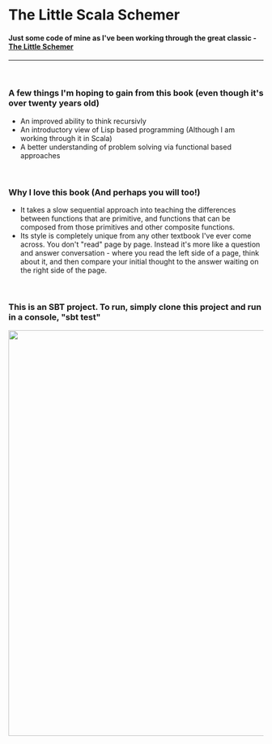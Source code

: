 # The Little Scala Schemer

#### Just some code of mine as I've been working through the great classic -  [The Little Schemer][amazonLink]
---
&nbsp;

   [amazonLink]: <http://www.amazon.com/The-Little-Schemer-4th-Edition/dp/0262560992>
### A few things I'm hoping to gain from this book (even though it's over twenty years old)
  - An improved ability to think recursivly
  - An introductory view of Lisp based programming (Although I am working through it in Scala)
  - A better understanding of problem solving via functional based approaches

&nbsp;


### Why I love this book (And perhaps you will too!)
  - It takes a slow  sequential approach into teaching the differences between functions that are primitive, and functions that can  be composed from those primitives and other composite functions.
  - Its style is completely unique from any other textbook I've ever come across. You don't "read" page by page. Instead it's more like a question and answer conversation - where you read the left side of a page, think about it, and then compare your initial thought to the answer waiting on the right side of the page.

&nbsp;
### This is an SBT project. To run, simply clone this project and run in a console, "sbt test"


<img src="http://i.imgur.com/QbkbYkG.png" width="800"></img>
